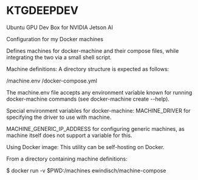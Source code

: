 # KTGDEEPDEV
Ubuntu GPU Dev Box for NVIDIA Jetson AI


Configuration for my Docker machines

Defines machines for docker-machine and their
compose files, while integrating the two via a small
shell script.

Machine definitions:
A directory structure is expected as follows:

<machine-name>/machine.env
<machine-naem>/docker-compose.yml

The machine.env file accepts any environment variable
known for running docker-machine commands (see docker-machine create --help).

Special environment variables for docker-machine:
MACHINE_DRIVER for specifying the driver to use with machine.

MACHINE_GENERIC_IP_ADDRESS for configuring
generic machines, as machine itself does not support a variable for this.

Using Docker image:
This utility can be self-hosting on Docker.

From a directory containing machine definitions:

$ docker run -v $PWD:/machines ewindisch/machine-compose

